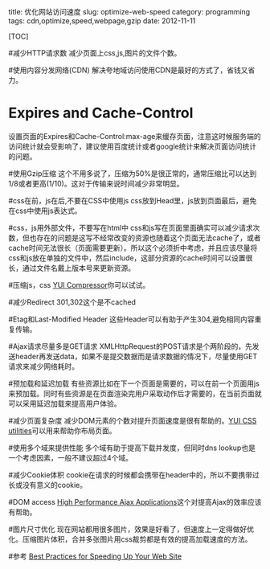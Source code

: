 title: 优化网站访问速度
slug: optimize-web-speed
category: programming
tags: cdn,optimize,speed,webpage,gzip
date: 2012-11-11

[TOC]

#减少HTTP请求数
减少页面上css,js,图片的文件个数。

#使用内容分发网络(CDN)
解决夸地域访问使用CDN是最好的方式了，省钱又省力。

# Expires and Cache-Control
设置页面的Expires和Cache-Control:max-age来缓存页面，注意这时候服务端的访问统计就会受影响了，建议使用百度统计或者google统计来解决页面访问统计的问题。

#使用Gzip压缩
这个不用多说了，压缩为50%是很正常的，通常压缩比可以达到1/8或者更高(1/10)。这对于传输来说时间减少非常明显。

#css在前，js在后,不要在CSS中使用js
css放到Head里，js放到页面最后，避免在css中使用js表达式。
	
#css，js用外部文件，不要写在html中
css和js写在页面里面确实可以减少请求次数，但也存在的问题是这写不经常改变的资源也随着这个页面无法cache了，或者cache时间无法很长（页面需要更新）。所以这个必须折中考虑，并且应该尽量将css和js放在单独的文件中，然后include，这部分资源的cache时间可以设置很长，通过文件名戴上版本号来更新资源。

#压缩js，css
[YUI Compressor](http://developer.yahoo.com/yui/compressor/)你可以试试。

#减少Redirect
301,302这个是不cached


#Etag和Last-Modified Header
这些Header可以有助于产生304,避免相同内容重复传输。


#Ajax请求尽量多是GET请求
XMLHttpRequest的POST请求是个两阶段的，先发送header再发送data，如果不是提交数据而是请求数据的情况下，尽量使用GET请求来减少网络耗时。

#预加载和延迟加载
有些资源比如在下一个页面是需要的，可以在前一个页面用js来预加载。同时有些资源是在页面渲染完用户采取动作后才需要的，在当前页面就可以采用延迟加载来提高用户体验。

#减少页面复杂度
减少DOM元素的个数对提升页面速度是很有帮助的。[YUI CSS utilities](http://developer.yahoo.com/yui/)可以用来帮助你布局页面。

#使用多个域来提供性能
多个域有助于提高下载并发度，但同时dns lookup也是一个考虑因素，一般不建议超过4个域。

#减少Cookie体积
cookie在请求的时候都会携带在header中的，所以不要携带过长或没有意义的cookie。

#DOM access
[High Performance Ajax Applications](http://yuiblog.com/blog/2007/12/20/video-lecomte/)这个对提高Ajax的效率应该有帮助。

#图片尺寸优化
现在网站都用很多图片，效果是好看了，但速度上一定得做好优化。压缩图片体积，合并多张图片用css裁剪都是有效的提高加载速度的方法。


#参考
[Best Practices for Speeding Up Your Web Site](http://developer.yahoo.com/performance/rules.html)
